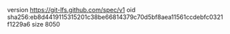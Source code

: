 version https://git-lfs.github.com/spec/v1
oid sha256:eb8d4419115315201c38be66814379c70d5bf8aea11561ccdebfc0321f1229a6
size 8050
